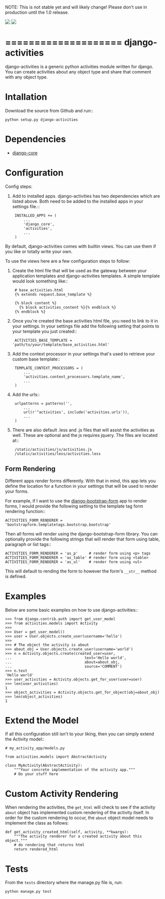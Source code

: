NOTE: This is not stable yet and will likely change!  Please don't use in production until the 1.0 release.

[<img src="https://travis-ci.org/InfoAgeTech/django-activities.png?branch=master">](http://travis-ci.org/InfoAgeTech/django-activities)
[<img src="https://coveralls.io/repos/InfoAgeTech/django-activities/badge.png">](https://coveralls.io/r/InfoAgeTech/django-activities)

====================
django-activities
====================
django-activities is a generic python activities module written for django.  You can create activities about any object type and share that comment with any object type.

Intallation
===========
Download the source from Github and run::

    python setup.py django-activities

Dependencies
============
* [django-core](https://github.com/InfoAgeTech/django-core)

Configuration
=============
Config steps:

1. Add to installed apps. django-activities has two dependencies which are listed above. Both need to be added to the installed apps in your settings file.::

        INSTALLED_APPS += (
            ...
            'django_core',
            'activities',
            ...
        )


By default, django-activities comes with builtin views.  You can use them if you like or totally write your own.

To use the views here are a few configuration steps to follow:

1. Create the html file that will be used as the gateway between your application templates and django-activities templates.  A simple template would look something like::
    
        # base_activities.html
        {% extends request.base_template %}
    
        {% block content %}
          {% block activities_content %}{% endblock %}
        {% endblock %}

2. Once you're created the base activities html file, you need to link to it in your settings.  In your settings file add the following setting that points to your template you just created::

        ACTIVITIES_BASE_TEMPLATE = 'path/to/your/template/base_activities.html'

3. Add the context processor in your settings that's used to retrieve your custom base template::

        TEMPLATE_CONTEXT_PROCESSORS = (
            ...
            'activities.context_processors.template_name',
            ...
        )

4. Add the urls::

        urlpatterns = patterns('',
            ...
            url(r'^activities', include('activities.urls')),
            ...
        )

5. There are also default .less and .js files that will assist the activities as well.  These are optional and the js requires jquery.  The files are located at::

        /static/activities/js/activities.js
        /static/activities/less/activities.less

Form Rendering
--------------
Different apps render forms differently. With that in mind, this app lets you define the location for a function in your settings that will be used to render your forms.

For example,  if I want to use the [django-bootstrap-form](https://github.com/tzangms/django-bootstrap-form) app to render forms, I would provide the following setting to the template tag form rendering function::

    ACTIVITIES_FORM_RENDERER = 'bootstrapform.templatetags.bootstrap.bootstrap'

Then all forms will render using the django-bootstrap-form library.  You can optionally provide the following strings that will render that form using table, paragraph or list tags::

    ACTIVITIES_FORM_RENDERER = 'as_p'     # render form using <p> tags
    ACTIVITIES_FORM_RENDERER = 'as_table' # render form using <table>
    ACTIVITIES_FORM_RENDERER = 'as_ul'    # render form using <ul>

This will default to rending the form to however the form's ``__str__`` method is defined.

Examples
========
Below are some basic examples on how to use django-activities::

    >>> from django.contrib.auth import get_user_model
    >>> from activities.models import Activity
    >>>
    >>> User = get_user_model()
    >>> user = User.objects.create_user(username='hello')
    >>>
    >>> # The object the activity is about
    >>> about_obj = User.objects.create_user(username='world')
    >>> n = Activity.objects.create(created_user=user,
    ...                                 text='Hello world',
    ...                                 about=about_obj,
    ...                                 source='COMMENT')
    >>> n.text
    'Hello world'
    >>> user_activities = Activity.objects.get_for_user(user=user)
    >>> len(user_activities)
    1
    >>> object_activities = Activity.objects.get_for_object(obj=about_obj)
    >>> len(object_activities)
    1

Extend the Model
================
If all this configuration still isn't to your liking, then you can simply extend the Activity model::

    # my_activity_app/models.py
    
    from activities.models import AbstractActivity
    
    class MyActivity(AbstractActivity):
        """Your concrete implementation of the activity app."""
        # Do your stuff here

Custom Activity Rendering
=============================
When rendering the activities, the ``get_html`` will check to see if the activity ``about`` object has implemented custom rendering of the activity itself.  In order for the custom rendering to occur, the ``about`` object model needs to implement the class as follows:

    def get_activity_created_html(self, activity, **kwargs):
        """The activity renderer for a created activity about this object."""
        # do rendering that returns html
        return rendered_html

Tests
=====
From the ``tests`` directory where the manage.py file is, run:

    python manage.py test
